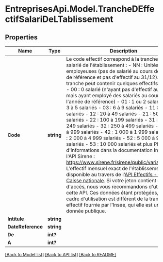 # EntreprisesApi.Model.TrancheDEffectifSalariDeLTablissement

## Properties

Name | Type | Description | Notes
------------ | ------------- | ------------- | -------------
**Code** | **string** | Le code effectif correspond à la tranche d&#39;effectif salarié de l&#39;établissement :     - NN : Unités non employeuses (pas de salarié au cours de l&#39;année de référence et pas d&#39;effectif au 31/12). Cette tranche peut contenir quelques effectifs inconnus   - 00 : 0 salarié (n&#39;ayant pas d&#39;effectif au 31/12 mais ayant employé des salariés au cours de l&#39;année de référence)   - 01 : 1 ou 2 salariés   - 02 : 3 à 5 salariés   - 03 : 6 à 9 salariés   - 11 : 10 à 19 salariés   - 12 : 20 à 49 salariés   - 21 : 50 à 99 salariés   - 22 : 100 à 199 salariés   - 31 : 200 à 249 salariés   - 32 : 250 à 499 salariés   - 41 : 500 à 999 salariés   - 42 : 1 000 à 1 999 salariés   - 51 : 2 000 à 4 999 salariés   - 52 : 5 000 à 9 999 salariés   - 53 : 10 000 salariés et plus     Plus d&#39;informations dans la documentation Insee de l&#39;API Sirene : https://www.sirene.fr/sirene/public/variable/tefen.     L&#39;effectif mensuel exact de l&#39;établissement est disponible au travers de l&#39;[API Effectifs - URSSAF Caisse nationale](TODO). Si votre jeton contient ce droit d&#39;accès, nous vous recommandons d&#39;utiliser cette API. Ces données étant protégées, leur cadre d&#39;utilisation est différent de la tranche effectif fournie par l&#39;Insee, qui elle est une donnée publique. | 
**Intitule** | **string** |  | 
**DateReference** | **string** |  | 
**De** | **int?** |  | 
**A** | **int?** |  | 

[[Back to Model list]](../README.md#documentation-for-models) [[Back to API list]](../README.md#documentation-for-api-endpoints) [[Back to README]](../README.md)

